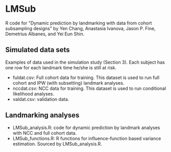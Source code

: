 # LMSub
R code for "Dynamic prediction by landmarking with data from cohort subsampling designs" by Yen Chang, Anastasia Ivanova, Jason P. Fine, Demetrius Albanes, and Yei Eun Shin.

## Simulated data sets
Examples of data used in the simulation study (Section 3). Each subject has one row for each landmark time he/she is still at risk.
- fuldat.csv: Full cohort data for training. This dataset is used to run full cohort and IPW (with subsetting) landmark analyses. 
- nccdat.csv: NCC data for training. This dataset is used to run conditional likelihood analyses. 
- valdat.csv: validation data.

## Landmarking analyses
- LMSub_analysis.R: code for dynamic prediction by landmark analyses with NCC and full cohort data.
- LMSub_functions.R: R functions for influence-function based variance estimation. Sourced by LMSub_analysis.R.
